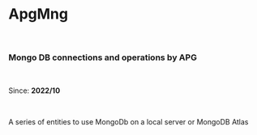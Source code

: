 # **ApgMng** 

<br>
 
### Mongo DB connections and operations by APG

<br>

Since: **2022/10** 

<br>


A series of entities to use MongoDb on a local server or MongoDB Atlas 




